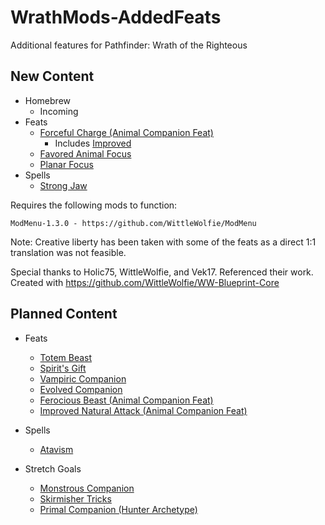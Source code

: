# WrathMods-AddedFeats
Additional features for Pathfinder: Wrath of the Righteous

## New Content

* Homebrew
    * Incoming
* Feats
    * [Forceful Charge (Animal Companion Feat)](https://www.d20pfsrd.com/feats/animal-companion-feats/forceful-charge/)
        * Includes [Improved](https://www.d20pfsrd.com/feats/animal-companion-feats/improved-forceful-charge/)
    * [Favored Animal Focus](https://www.d20pfsrd.com/feats/animal-companion-feats/favored-animal-focus-animal-companion-feat/)
    * [Planar Focus](https://www.d20pfsrd.com/feats/general-feats/planar-focus/)
* Spells
    * [Strong Jaw](https://www.d20pfsrd.com/magic/all-spells/s/strong-jaw/)

Requires the following mods to function:
```
ModMenu-1.3.0 - https://github.com/WittleWolfie/ModMenu
```


Note: Creative liberty has been taken with some of the feats as a direct 1:1 translation was not feasible.

Special thanks to Holic75, WittleWolfie, and Vek17. Referenced their work.
Created with https://github.com/WittleWolfie/WW-Blueprint-Core

## Planned Content
* Feats
   * [Totem Beast](https://www.d20pfsrd.com/feats/general-feats/totem-beast/)
   * [Spirit's Gift](https://www.d20pfsrd.com/feats/general-feats/spirit-s-gift)
   * [Vampiric Companion](https://www.d20pfsrd.com/feats/general-feats/vampiric-companion/)
   * [Evolved Companion](https://www.d20pfsrd.com/feats/general-feats/evolved-companion)
   * [Ferocious Beast (Animal Companion Feat)](https://www.d20pfsrd.com/feats/animal-companion-feats/ferocious-beast-animal-companion-feat-combat/)
   * [Improved Natural Attack (Animal Companion Feat)](https://www.d20pfsrd.com/feats/monster-feats/improved-natural-attack/)

* Spells
   * [Atavism](https://www.d20pfsrd.com/magic/all-spells/a/atavism/)

* Stretch Goals
   * [Monstrous Companion](https://www.d20pfsrd.com/feats/general-feats/monstrous-companion)
   * [Skirmisher Tricks](https://www.d20pfsrd.com/classes/core-classes/ranger/archetypes/paizo-ranger-archetypes/skirmisher/)
   * [Primal Companion (Hunter Archetype)](https://www.d20pfsrd.com/classes/hybrid-classes/hunter/archetypes/paizo-hunter-archetypes/primal-companion-hunter/)
